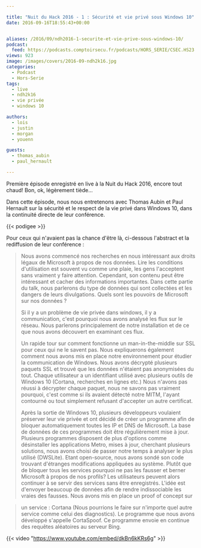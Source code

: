 ```yaml
---

title: "Nuit du Hack 2016 - 1 : Sécurité et vie privé sous Windows 10"
date: 2016-09-16T18:55:43+00:00


aliases: /2016/09/ndh2016-1-securite-et-vie-prive-sous-windows-10/
podcast:
  feed: https://podcasts.comptoirsecu.fr/podcasts/HORS_SERIE/CSEC.HS23.2016-07-02.NDH2k16_Windows10.mp3
views: 923
image: /images/covers/2016-09-ndh2k16.jpg
categories:
  - Podcast
  - Hors-Serie
tags:
  - live
  - ndh2k16
  - vie privée
  - windows 10

authors:
  - lois
  - justin
  - morgan
  - youenn

guests:
  - thomas_aubin
  - paul_hernault

---
```

Première épisode enregistré en live à la Nuit du Hack 2016, encore tout chaud! Bon, ok, légèrement tiède...

Dans cette épisode, nous nous entretenons avec Thomas Aubin et Paul Hernault sur la sécurité et le respect de la vie privé dans Windows 10, dans la continuité directe de leur conférence.

{{< podigee >}}

Pour ceux qui n'avaient pas la chance d'être là, ci-dessous l'abstract et la rediffusion de leur conférence :

> Nous avons commencé nos recherches en nous intéressant aux droits légaux de Microsoft à propos de nos données. Lire les conditions d'utilisation est souvent vu comme une plaie, les gens l'acceptent sans vraiment y faire attention. Cependant, son contenu peut être intéressant et cacher des informations importantes. Dans cette partie du talk, nous parlerons du type de données qui sont collectées et les dangers de leurs divulgations. Quels sont les pouvoirs de Microsoft sur nos données ?
>
> Si il y a un problème de vie privée dans windows, il y a communication, c'est pourquoi nous avons analysé les flux sur le réseau. Nous parlerons principalement de notre installation et de ce que nous avons découvert en examinant ces flux.
>
> Un rapide tour sur comment fonctionne un man-in-the-middle sur SSL pour ceux qui ne le savent pas. Nous expliquerons également comment nous avons mis en place notre environnement pour étudier la communication de Windows. Nous avons décrypté plusieurs paquets SSL et trouvé que les données n'étaient pas anonymisées du tout. Chaque utilisateur a un identifiant utilisé avec plusieurs outils de Windows 10 (Cortana, recherches en lignes etc.) Nous n'avons pas réussi à décrypter chaque paquet, nous ne savons pas vraiment pourquoi, c'est comme si ils avaient détecté notre MITM, l'ayant contourné ou tout simplement refusant d'accepter un autre certificat.
>
> Après la sortie de Windows 10, plusieurs développeurs voulaient préserver leur vie privée et ont décidé de créer un programme afin de bloquer automatiquement toutes les IP et DNS de Microsoft. La base de données de ces programmes doit être régulièrement mise à jour. Plusieurs programmes disposent de plus d'options comme désinstaller les applications Metro, mises à jour, cherchant plusieurs solutions, nous avons choisi de passer notre temps à analyser le plus utilisé (DWSLite). Etant open-source, nous avons sondé son code trouvant d'étranges modifications appliquées au système. Plutôt que de bloquer tous les services pourquoi ne pas les fausser et berner Microsoft à propos de nos profils? Les utilisateurs peuvent alors continuer à se servir des services sans être enregistrés. L'idée est d'envoyer beaucoup de données afin de rendre indissociable les vraies des fausses. Nous avons mis en place un proof of concept sur

> un service : Cortana (Nous pourrions le faire sur n'importe quel autre service comme celui des diagnostics). Le programme que nous avons développé s'appelle CortaSpoof. Ce programme envoie en continue des requêtes aléatoires au serveur Bing.

{{< video "https://www.youtube.com/embed/dkBn6kKRs6g" >}}
